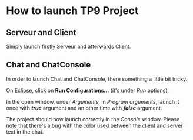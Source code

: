# How to launch TP9 Project

## Serveur and Client
Simply launch firstly Serveur and afterwards Client.

## Chat and ChatConsole
In order to launch Chat and ChatConsole, there something a little bit tricky.

On Eclipse, click on **Run Configurations...** (it's under _Run_ options).

In the open window, under _Arguments_, in _Program arguments_, launch it once with _**true**_ argument and an other time with _**false**_ argument.

The project should now launch correctly in the _Console_ window.
Please note that there's a bug with the color used between the client and server text in the chat.